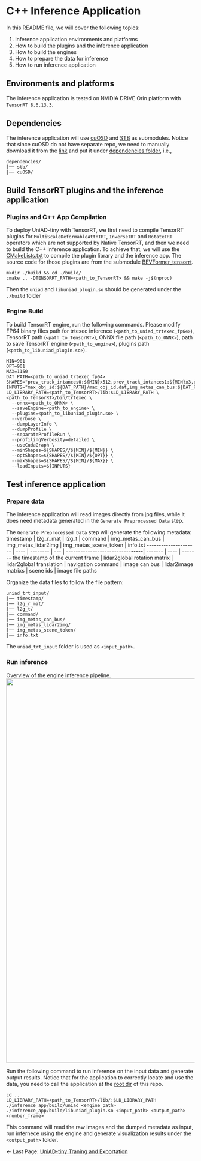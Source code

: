 # C++ Inference Application
In this README file, we will cover the following topics:
1) Inference application environments and platforms
2) How to build the plugins and the inference application
3) How to build the engines
4) How to prepare the data for inference
5) How to run inference application

## Environments and platforms
The inference application is tested on NVIDIA DRIVE Orin platform with `TensorRT 8.6.13.3`.
## Dependencies
The inference application will use [cuOSD](https://github.com/NVIDIA-AI-IOT/Lidar_AI_Solution/tree/master/libraries/cuOSD) and [STB](https://github.com/nothings/stb) as submodules. Notice that since cuOSD do not have separate repo, we need to manually download it from the [link](https://github.com/NVIDIA-AI-IOT/Lidar_AI_Solution/tree/master/libraries/cuOSD) and put it under [dependencies folder](./dependencies/), i.e.,
```
dependencies/
|── stb/
|── cuOSD/
```
## Build TensorRT plugins and the inference application

### Plugins and C++ App Compilation
To deploy UniAD-tiny with TensorRT, we first need to compile TensorRT plugins for `MultiScaleDeformableAttnTRT`, `InverseTRT` and `RotateTRT` operators which are not supported by Native TensorRT, and then we need to build the C++ inference application. To achieve that, we will use the [CMakeLists.txt](./CMakeLists.txt) to compile the plugin library and the inference app. The source code for those plugins are from the submodule [BEVFormer_tensorrt](https://github.com/DerryHub/BEVFormer_tensorrt/tree/main).
```
mkdir ./build && cd ./build/
cmake .. -DTENSORRT_PATH=<path_to_TensorRT> && make -j$(nproc)
```

Then the ```uniad``` and ```libuniad_plugin.so``` should be generated under the ```./build``` folder


### Engine Build
To build TensorRT engine, run the following commands. Please modify FP64 binary files path for trtexec inference (`<path_to_uniad_trtexec_fp64>`), TensorRT path (`<path_to_TensorRT>`), ONNX file path (`<path_to_ONNX>`), path to save TensorRT engine (`<path_to_engine>`), plugins path (`<path_to_libuniad_plugin.so>`).
```
MIN=901
OPT=901
MAX=1150
DAT_PATH=<path_to_uniad_trtexec_fp64>
SHAPES="prev_track_intances0:${MIN}x512,prev_track_intances1:${MIN}x3,prev_track_intances3:${MIN},prev_track_intances4:${MIN},prev_track_intances5:${MIN},prev_track_intances6:${MIN},prev_track_intances8:${MIN},prev_track_intances9:${MIN}x10,prev_track_intances11:${MIN}x4x256,prev_track_intances12:${MIN}x4,prev_track_intances13:${MIN}"
INPUTS="max_obj_id:${DAT_PATH}/max_obj_id.dat,img_metas_can_bus:${DAT_PATH}/img_metas_can_bus.dat,img_metas_lidar2img:${DAT_PATH}/img_metas_lidar2img.dat,img:${DAT_PATH}/img.dat,use_prev_bev:${DAT_PATH}/use_prev_bev.dat,prev_bev:${DAT_PATH}/prev_bev.dat,command:${DAT_PATH}/command.dat,timestamp:${DAT_PATH}/timestamp.dat,l2g_r_mat:${DAT_PATH}/l2g_r_mat.dat,l2g_t:${DAT_PATH}/l2g_t.dat,prev_track_intances0:${DAT_PATH}/prev_track_intances0.dat,prev_track_intances1:${DAT_PATH}/prev_track_intances1.dat,prev_track_intances3:${DAT_PATH}/prev_track_intances3.dat,prev_track_intances4:${DAT_PATH}/prev_track_intances4.dat,prev_track_intances5:${DAT_PATH}/prev_track_intances5.dat,prev_track_intances6:${DAT_PATH}/prev_track_intances6.dat,prev_track_intances8:${DAT_PATH}/prev_track_intances8.dat,prev_track_intances9:${DAT_PATH}/prev_track_intances9.dat,prev_track_intances11:${DAT_PATH}/prev_track_intances11.dat,prev_track_intances12:${DAT_PATH}/prev_track_intances12.dat,prev_track_intances13:${DAT_PATH}/prev_track_intances13.dat,prev_timestamp:${DAT_PATH}/prev_timestamp.dat,prev_l2g_r_mat:${DAT_PATH}/prev_l2g_r_mat.dat,prev_l2g_t:${DAT_PATH}/prev_l2g_t.dat"
LD_LIBRARY_PATH=<path_to_TensorRT>/lib:$LD_LIBRARY_PATH \
<path_to_TensorRT>/bin/trtexec \
  --onnx=<path_to_ONNX> \
  --saveEngine=<path_to_engine> \
  --plugins=<path_to_libuniad_plugin.so> \
  --verbose \
  --dumpLayerInfo \
  --dumpProfile \
  --separateProfileRun \
  --profilingVerbosity=detailed \
  --useCudaGraph \
  --minShapes=${SHAPES//${MIN}/${MIN}} \
  --optShapes=${SHAPES//${MIN}/${OPT}} \
  --maxShapes=${SHAPES//${MIN}/${MAX}} \
  --loadInputs=${INPUTS}
```

## Test inference application
### Prepare data
The inference application will read images directly from jpg files, while it does need metadata generated in the ```Generate Preprocessed Data``` step. 

The ```Generate Preprocessed Data``` step will generate the following metadata:
timestamp    | l2g_r_mat | l2g_t | command | img_metas_can_bus | img_metas_lidar2img | img_metas_scene_token | info.txt
--------------------- | ---- | -------- | --- | --------------------------------| ------- | ---- | -------
the timestamp of the current frame | lidar2global rotation matrix | lidar2global translation | navigation command | image can bus | lidar2image matrixs | scene ids | image file paths 

Organize the data files to follow the file pattern:
```
uniad_trt_input/
|── timestamp/
|── l2g_r_mat/
|── l2g_t/
|── command/
|── img_metas_can_bus/
|── img_metas_lidar2img/
|── img_metas_scene_token/
|── info.txt
```

The ```uniad_trt_input``` folder is used as ```<input_path>```.


### Run inference
Overview of the engine inference pipeline.
<img src="../assets/engine_infer.png" width="1024">


Run the following command to run inference on the input data and generate output results. Notice that for the application to correctly locate and use the data, you need to call the application at the [root dir](../) of this repo.
```
cd ..
LD_LIBRARY_PATH=<path_to_TensorRT>/lib/:$LD_LIBRARY_PATH ./inference_app/build/uniad <engine_path> ./inference_app/build/libuniad_plugin.so <input_path> <output_path> <number_frame>
```
This command will read the raw images and the dumped metadata as input, run infernece using the engine and generate visualization results under the ```<output_path>``` folder.

<- Last Page: [UniAD-tiny Traning and Exportation](../documents/tiny_train_export.md)
